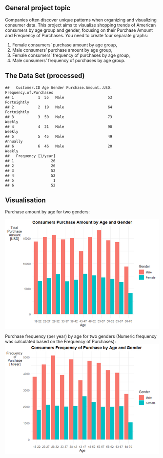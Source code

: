 ## General project topic

Companies often discover unique patterns when organizing and visualizing
consumer data. This project aims to visualize shopping trends of
American consumers by age group and gender, focusing on their Purchase
Amount and Frequency of Purchases. You need to create four separate
graphs:

1.  Female consumers’ purchase amount by age group,
2.  Male consumers’ purchase amount by age group,
3.  Female consumers’ frequency of purchases by age group,
4.  Male consumers’ frequency of purchases by age group.

## The Data Set (processed)

    ##   Customer.ID Age Gender Purchase.Amount..USD. Frequency.of.Purchases
    ## 1           1  55   Male                    53            Fortnightly
    ## 2           2  19   Male                    64            Fortnightly
    ## 3           3  50   Male                    73                 Weekly
    ## 4           4  21   Male                    90                 Weekly
    ## 5           5  45   Male                    49               Annually
    ## 6           6  46   Male                    20                 Weekly
    ##   Frequency [1/year]
    ## 1                 26
    ## 2                 26
    ## 3                 52
    ## 4                 52
    ## 5                  1
    ## 6                 52

## Visualisation

Purchase amount by age for two genders:

![](ManuDoerrich_files/figure-markdown_strict/visualisation%20I-1.png)

Purchase frequency (per year) by age for two genders (Numeric frequency
was calculated based on the Frequency of Purchases):
![](ManuDoerrich_files/figure-markdown_strict/visualisation%20II-1.png)
